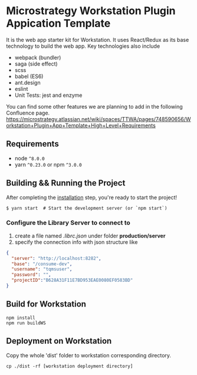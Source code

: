 # Microstrategy Workstation Plugin Appication Template

It is the web app starter kit for Workstation. It uses React/Redux as its base technology to build the web app. Key technologies also include

- webpack (bundler)
- saga (side effect)
- scss
- babel (ES6)
- ant.design
- eslint
- Unit Tests: jest and enzyme

You can find some other features we are planning to add in the following Confluence page.
https://microstrategy.atlassian.net/wiki/spaces/TTWA/pages/748590656/Workstation+Plugin+App+Template+High+Level+Requirements

## Requirements

* node `^8.0.0`
* yarn `^0.23.0` or npm `^3.0.0`


## Building && Running the Project

After completing the [installation](#installation) step, you're ready to start the project!

```
$ yarn start  # Start the development server (or `npm start`)
```
### Configure the Library Server to connect to

1. create a file named *.librc.json* under folder __production/server__
2. specify the connection info with json structure like

```json
{
  "server": "http://localhost:8282",
  "base": "/consume-dev",
  "username": "tqmsuser",
  "password": "",
  "projectID":"B628A31F11E7BD953EAE0080EF0583BD"
}
```

## Build for Workstation

```
npm install
npm run buildWS
```

## Deployment on Workstation

Copy the whole 'dist' folder to workstation corresponding directory. 

```
cp ./dist -rf [workstation deployment directory]
```
